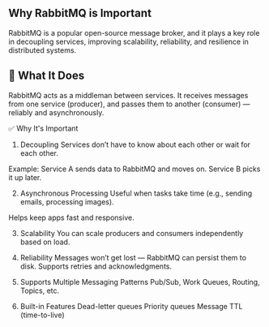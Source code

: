 ## Why RabbitMQ is Important
RabbitMQ is a popular open-source message broker, and it plays a key role in decoupling services, improving scalability, reliability, and resilience in distributed systems.

## 🔧 What It Does
RabbitMQ acts as a middleman between services. It receives messages from one service (producer), and passes them to another (consumer) — reliably and asynchronously.

✅ Why It's Important
1. Decoupling
Services don’t have to know about each other or wait for each other.

Example: Service A sends data to RabbitMQ and moves on. Service B picks it up later.

2. Asynchronous Processing
Useful when tasks take time (e.g., sending emails, processing images).

Helps keep apps fast and responsive.

3. Scalability
You can scale producers and consumers independently based on load.

4. Reliability
Messages won’t get lost — RabbitMQ can persist them to disk.
Supports retries and acknowledgments.

5. Supports Multiple Messaging Patterns
Pub/Sub, Work Queues, Routing, Topics, etc.

6. Built-in Features
Dead-letter queues
Priority queues
Message TTL (time-to-live)